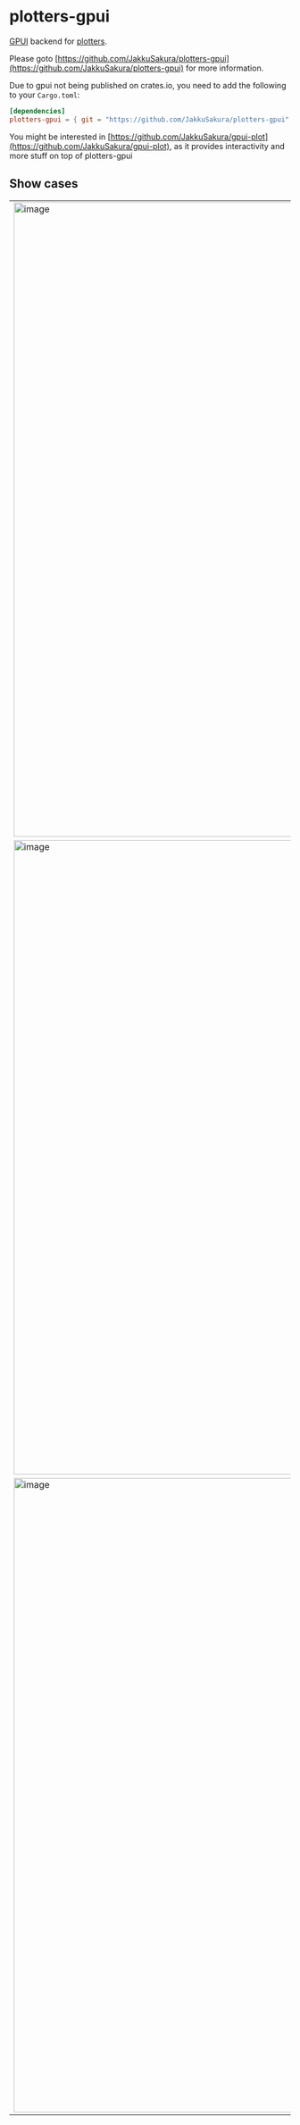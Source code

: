 # plotters-gpui

[GPUI](https://gpui.rs) backend for [plotters](https://github.com/plotters-rs/plotters).

Please goto [https://github.com/JakkuSakura/plotters-gpui](https://github.com/JakkuSakura/plotters-gpui)
for more information.

Due to gpui not being published on crates.io, you need to add the following to your `Cargo.toml`:

```toml
[dependencies]
plotters-gpui = { git = "https://github.com/JakkuSakura/plotters-gpui" }
```

You might be interested in [https://github.com/JakkuSakura/gpui-plot](https://github.com/JakkuSakura/gpui-plot), as it provides interactivity and more stuff on top of plotters-gpui

## Show cases

|                                                                                                                        |                                                                                                                        |
| ---------------------------------------------------------------------------------------------------------------------- | ---------------------------------------------------------------------------------------------------------------------- |
| <img width="1136" alt="image" src="https://github.com/user-attachments/assets/276b75c2-d5fe-4b0e-93b1-1215317d4b73" /> | <img width="1136" alt="image" src="https://github.com/user-attachments/assets/8b1f7c80-ef09-4ffd-aff8-123315ecf1b3" /> |
| <img width="1136" alt="image" src="https://github.com/user-attachments/assets/7e9ec94e-a8f0-4e0d-97eb-9399f0145e39" /> | <img width="1136" alt="image" src="https://github.com/user-attachments/assets/03ea4351-d079-4372-af84-bd2429ccc098" /> |
| <img width="1136" alt="image" src="https://github.com/user-attachments/assets/d21cd263-a7ba-4085-b850-d1d33e69f963" /> |                                                                                                                        |
